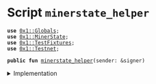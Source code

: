 
<a name="minerstate_helper"></a>

# Script `minerstate_helper`





<pre><code><b>use</b> <a href="../../modules/doc/Globals.md#0x1_Globals">0x1::Globals</a>;
<b>use</b> <a href="../../modules/doc/MinerState.md#0x1_MinerState">0x1::MinerState</a>;
<b>use</b> <a href="../../modules/doc/TestFixtures.md#0x1_TestFixtures">0x1::TestFixtures</a>;
<b>use</b> <a href="../../modules/doc/Testnet.md#0x1_Testnet">0x1::Testnet</a>;
</code></pre>




<pre><code><b>public</b> <b>fun</b> <a href="miner_state_helper.md#minerstate_helper">minerstate_helper</a>(sender: &signer)
</code></pre>



<details>
<summary>Implementation</summary>


<pre><code><b>fun</b> <a href="miner_state_helper.md#minerstate_helper">minerstate_helper</a>(sender: &signer) {
    <b>assert</b>(<a href="../../modules/doc/Testnet.md#0x1_Testnet_is_testnet">Testnet::is_testnet</a>(), 01);

    <a href="../../modules/doc/MinerState.md#0x1_MinerState_test_helper">MinerState::test_helper</a>(
      sender,
      <a href="../../modules/doc/Globals.md#0x1_Globals_get_difficulty">Globals::get_difficulty</a>(),
      <a href="../../modules/doc/TestFixtures.md#0x1_TestFixtures_alice_0_easy_chal">TestFixtures::alice_0_easy_chal</a>(),
      <a href="../../modules/doc/TestFixtures.md#0x1_TestFixtures_alice_0_easy_sol">TestFixtures::alice_0_easy_sol</a>()
    );

}
</code></pre>



</details>


[//]: # ("File containing references which can be used from documentation")
[ACCESS_CONTROL]: https://github.com/libra/lip/blob/master/lips/lip-2.md
[ROLE]: https://github.com/libra/lip/blob/master/lips/lip-2.md#roles
[PERMISSION]: https://github.com/libra/lip/blob/master/lips/lip-2.md#permissions
